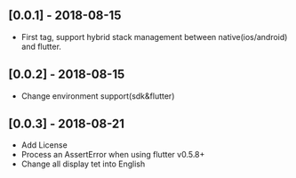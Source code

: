 ## [0.0.1] - 2018-08-15

* First tag, support hybrid stack management between native(ios/android) and flutter.

## [0.0.2] - 2018-08-15

* Change environment support(sdk&flutter)

## [0.0.3] - 2018-08-21

* Add License
* Process an AssertError when using flutter v0.5.8+
* Change all display tet into English